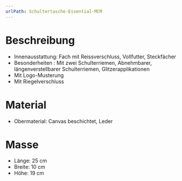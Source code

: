 ```yaml
---
urlPath: Schultertasche-Essential-MCM
---
```


# Beschreibung
- Innenausstattung: Fach mit Reissverschluss, Vollfutter, Steckfächer
- Besonderheiten : Mit zwei Schulterriemen, Abnehmbarer, längenverstellbarer Schulterriemen, Glitzerapplikationen
- Mit Logo-Musterung
- Mit Riegelverschluss

# Material
- Obermaterial: Canvas beschichtet, Leder

# Masse
- Länge: 25 cm
- Breite: 10 cm
- Höhe: 19 cm
